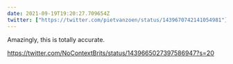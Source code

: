 ```yaml
---
date: 2021-09-19T19:20:27.709654Z
twitter: ["https://twitter.com/pietvanzoen/status/1439670742141054981"]
---
```

Amazingly, this is totally accurate.

https://twitter.com/NoContextBrits/status/1439665027397586947?s=20
